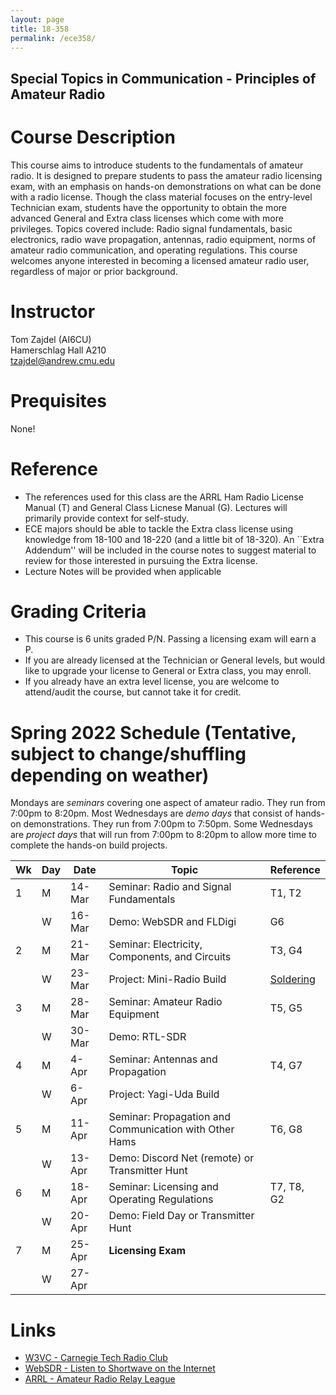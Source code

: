 ```yaml
---
layout: page
title: 18-358
permalink: /ece358/
---
```


## Special Topics in Communication - Principles of Amateur Radio

# Course Description
This course aims to introduce students to the fundamentals of amateur radio. It is designed to prepare students to pass the amateur radio licensing exam, with an emphasis on hands-on demonstrations on what can be done with a radio license.
Though the class material focuses on the entry-level Technician exam, students have the opportunity to obtain the more advanced General and Extra class licenses which come with more privileges.
Topics covered include: Radio signal fundamentals, basic electronics, radio wave propagation, antennas, radio equipment, norms of amateur radio communication, and operating regulations.
This course welcomes anyone interested in becoming a licensed amateur radio user, regardless of major or prior background.

# Instructor
Tom Zajdel (AI6CU)<br/>
Hamerschlag Hall A210<br/>
tzajdel@andrew.cmu.edu

# Prequisites
None!

# Reference
- The references used for this class are the ARRL Ham Radio License Manual (T) and General Class Licnese Manual (G). Lectures will primarily provide context for self-study.
- ECE majors should be able to tackle the Extra class license using knowledge from 18-100 and 18-220 (and a little bit of 18-320). An ``Extra Addendum'' will be included in the course notes to suggest material to review for those interested in pursuing the Extra license.
- Lecture Notes will be provided when applicable

# Grading Criteria
- This course is 6 units graded P/N. Passing a licensing exam will earn a P.
- If you are already licensed at the Technician or General levels, but would like to upgrade your license to General or Extra class, you may enroll.
- If you already have an extra level license, you are welcome to attend/audit the course, but cannot take it for credit.

# Spring 2022 Schedule (Tentative, subject to change/shuffling depending on weather)

Mondays are *seminars* covering one aspect of amateur radio. They run from 7:00pm to 8:20pm.
Most Wednesdays are *demo days* that consist of hands-on demonstrations. They run from 7:00pm to 7:50pm.
Some Wednesdays are *project days* that will run from 7:00pm to 8:20pm to allow more time to complete the hands-on build projects.

| Wk | Day | Date | Topic | Reference |
| --- | --- | --- | --- | --- |
| 1 | M | 14-Mar | Seminar: Radio and Signal Fundamentals | T1, T2 |
|   | W | 16-Mar | Demo: WebSDR and FLDigi | G6 |
| 2 | M | 21-Mar | Seminar: Electricity, Components, and Circuits | T3, G4 |
|   | W | 23-Mar | Project: Mini-Radio Build | [Soldering](https://www.youtube.com/watch?v=Qps9woUGkvI) |
| 3 | M | 28-Mar | Seminar: Amateur Radio Equipment | T5, G5 |
|   | W | 30-Mar | Demo: RTL-SDR |  |
| 4 | M |  4-Apr | Seminar: Antennas and Propagation | T4, G7 |
|   | W |  6-Apr | Project: Yagi-Uda Build |  |
| 5 | M | 11-Apr | Seminar: Propagation and Communication with Other Hams | T6, G8 |
|   | W | 13-Apr | Demo: Discord Net (remote) or Transmitter Hunt |  |
| 6 | M | 18-Apr | Seminar: Licensing and Operating Regulations | T7, T8, G2 |
|   | W | 20-Apr | Demo: Field Day or Transmitter Hunt | |
| 7 | M | 25-Apr | **Licensing Exam** | |
|   | W | 27-Apr |  | |

# Links
- [W3VC - Carnegie Tech Radio Club](http://www.w3vc.org/)
- [WebSDR - Listen to Shortwave on the Internet](http://www.websdr.org/)
- [ARRL - Amateur Radio Relay League](http://www.arrl.org/what-is-ham-radio)

